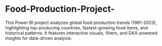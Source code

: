 # Food-Production-Project-
This Power BI project analyzes global food production trends (1961-2023), highlighting top-producing countries, fastest-growing food items, and historical patterns. It features interactive visuals, filters, and DAX-powered insights for data-driven analysis.
